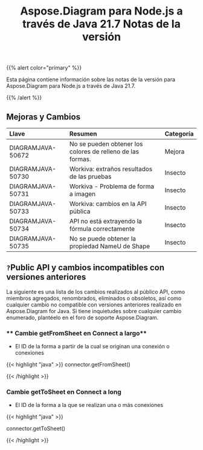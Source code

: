 ﻿---
title: Aspose.Diagram para Node.js a través de Java 21.7 Notas de la versión
type: docs
weight: 6
url: /es/java/aspose-diagram-for-node-js-via-java-21-7-release-notes/
---
{{% alert color="primary" %}}

Esta página contiene información sobre las notas de la versión para Aspose.Diagram para Node.js a través de Java 21.7.

{{% /alert %}}
## **Mejoras y Cambios**  ##

|**Llave**|**Resumen**|**Categoría**|
|:- |:- |:- |
|DIAGRAMJAVA-50672|No se pueden obtener los colores de relleno de las formas.|Mejora|
|DIAGRAMJAVA-50730|Workiva: extraños resultados de las pruebas|Insecto|
|DIAGRAMJAVA-50731|Workiva - Problema de forma a imagen|Insecto|
|DIAGRAMJAVA-50733|Workiva: cambios en la API pública|Insecto|
|DIAGRAMJAVA-50734|API no está extrayendo la fórmula correctamente|Insecto|
|DIAGRAMJAVA-50735|No se puede obtener la propiedad NameU de Shape|Insecto|
## `?`**Public API y cambios incompatibles con versiones anteriores**
La siguiente es una lista de los cambios realizados al público API, como miembros agregados, renombrados, eliminados o obsoletos, así como cualquier cambio no compatible con versiones anteriores realizado en Aspose.Diagram for Java. Si tiene inquietudes sobre cualquier cambio enumerado, plantéelo en el foro de soporte Aspose.Diagram.
### ** Cambie getFromSheet en Connect a largo**
- El ID de la forma a partir de la cual se originan una conexión o conexiones

{{< highlight "java" >}}
connector.getFromSheet()

{{< /highlight >}}
### **Cambie getToSheet en Connect a long**
- El ID de la forma a la que se realizan una o más conexiones

{{< highlight "java" >}}

connector.getToSheet()

{{< /highlight >}}
